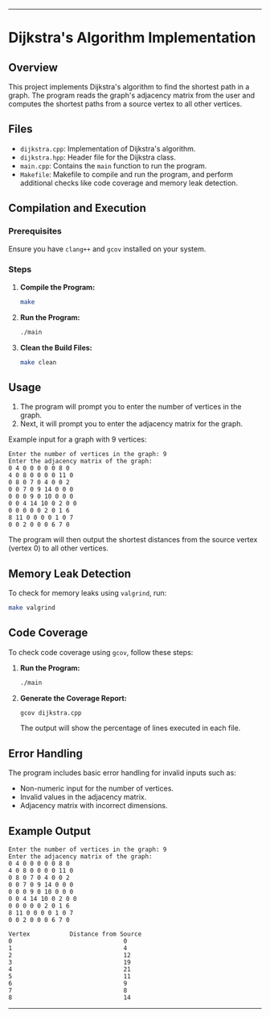 
---

# Dijkstra's Algorithm Implementation

## Overview

This project implements Dijkstra's algorithm to find the shortest path in a graph. The program reads the graph's adjacency matrix from the user and computes the shortest paths from a source vertex to all other vertices.

## Files

- `dijkstra.cpp`: Implementation of Dijkstra's algorithm.
- `dijkstra.hpp`: Header file for the Dijkstra class.
- `main.cpp`: Contains the `main` function to run the program.
- `Makefile`: Makefile to compile and run the program, and perform additional checks like code coverage and memory leak detection.

## Compilation and Execution

### Prerequisites

Ensure you have `clang++` and `gcov` installed on your system.

### Steps

1. **Compile the Program:**
   ```sh
   make
   ```

2. **Run the Program:**
   ```sh
   ./main
   ```

3. **Clean the Build Files:**
   ```sh
   make clean
   ```

## Usage

1. The program will prompt you to enter the number of vertices in the graph.
2. Next, it will prompt you to enter the adjacency matrix for the graph.

Example input for a graph with 9 vertices:
```
Enter the number of vertices in the graph: 9
Enter the adjacency matrix of the graph:
0 4 0 0 0 0 0 8 0
4 0 8 0 0 0 0 11 0
0 8 0 7 0 4 0 0 2
0 0 7 0 9 14 0 0 0
0 0 0 9 0 10 0 0 0
0 0 4 14 10 0 2 0 0
0 0 0 0 0 2 0 1 6
8 11 0 0 0 0 1 0 7
0 0 2 0 0 0 6 7 0
```

The program will then output the shortest distances from the source vertex (vertex 0) to all other vertices.

## Memory Leak Detection

To check for memory leaks using `valgrind`, run:
```sh
make valgrind
```

## Code Coverage

To check code coverage using `gcov`, follow these steps:

1. **Run the Program:**
   ```sh
   ./main
   ```

2. **Generate the Coverage Report:**
   ```sh
   gcov dijkstra.cpp
   ```

   The output will show the percentage of lines executed in each file.

## Error Handling

The program includes basic error handling for invalid inputs such as:

- Non-numeric input for the number of vertices.
- Invalid values in the adjacency matrix.
- Adjacency matrix with incorrect dimensions.

## Example Output

```
Enter the number of vertices in the graph: 9
Enter the adjacency matrix of the graph:
0 4 0 0 0 0 0 8 0
4 0 8 0 0 0 0 11 0
0 8 0 7 0 4 0 0 2
0 0 7 0 9 14 0 0 0
0 0 0 9 0 10 0 0 0
0 0 4 14 10 0 2 0 0
0 0 0 0 0 2 0 1 6
8 11 0 0 0 0 1 0 7
0 0 2 0 0 0 6 7 0

Vertex           Distance from Source
0                               0
1                               4
2                               12
3                               19
4                               21
5                               11
6                               9
7                               8
8                               14
```


---